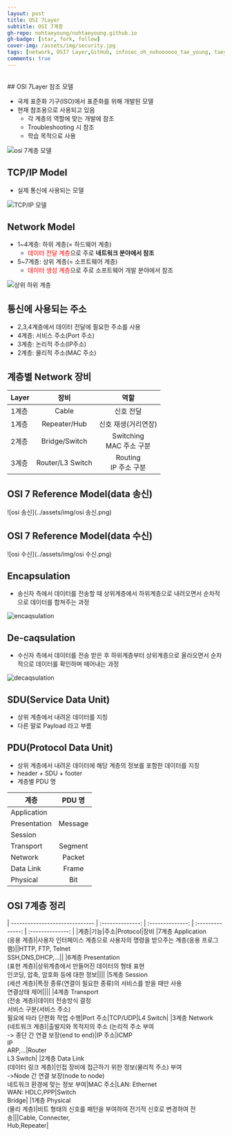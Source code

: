 ```yaml
---
layout: post
title: OSI 7Layer
subtitle: OSI 7계층
gh-repo: nohtaeyoung/nohtaeyoung.github.io
gh-badge: [star, fork, follow]
cover-img: /assets/img/security.jpg
tags: [network, OSI7 Layer,GitHub, infosec_oh_nohoooooo_tae_young, taeyoung noh]
comments: true
---
```



<br>
## OSI 7Layer 참조 모델

- 국제 표준화 기구(ISO)에서 표준화를 위해 개발된 모델
- 현재 참조용으로 사용되고 있음
  - 각 계층의 역할에 맞는 개발에 참조
  - Troubleshooting 시 참조
  - 학습 목적으로 사용

![osi 7계층 모델](../assets/img/osi7계층모델.png)

## TCP/IP Model

- 실제 통신에 사용되는 모델

![TCP/IP 모델](../assets/img/tcpip모델.png)

## Network Model 
- 1~4계층: 하위 계층(= 하드웨어 계층)
  - <span style="color:red">데이터 전달 계층</span>으로 주로 <b>네트워크 분야에서 참조</b>
- 5~7계층: 상위 계층(= 소프트웨어 계층)
  -  <span style="color:red">데이터 생성 계층</span>으로 주로 소프트웨어 개발 분야에서 참조

![상위 하위 계층](../assets/img/상위하위계층.png)

## 통신에 사용되는 주소
- 2,3,4계층에서 데이터 전달에 필요한 주소를 사용
- 4계층: 서비스 주소(Port 주소)
- 3계층: 논리적 주소(IP주소)
- 2계층: 물리적 주소(MAC 주소)

## 계층별 Network 장비

|Layer|장비|역할| 
| ------------------------------ | :--------------: | :----------------: |
|1계층|Cable|신호 전달|
|1계층|Repeater/Hub|신호 재생(거리연장)|
|2계층|Bridge/Switch|Switching<br> MAC 주소 구분|
|3계층|Router/L3 Switch|Routing<br> IP 주소 구분| 

## OSI 7 Reference Model(data 송신)

![osi 송신](../assets/img/osi 송신.png) 

## OSI 7 Reference Model(data 수신)

![osi 수신](../assets/img/osi 수신.png)

## Encapsulation
- 송신자 측에서 데이터를 전송할 때 상위계층에서 하위계층으로 내려오면서 순차적으로 데이터를 합쳐주는 과정

![encaqsulation](../assets/img/encapsulation.png)

## De-caqsulation
- 수신자 측에서 데이터를 전송 받은 후 하위계층부터 상위계층으로 올라오면서 순차적으로 데이터를 확인하며 떼어내는 과정

![decaqsulation](../assets/img/decapsulation.png)

## SDU(Service Data Unit)
- 상위 계층에서 내려온 데이터를 지칭
- 다른 말로 Payload 라고 부름

## PDU(Protocol Data Unit)
- 상위 계층에서 내려온 데이터에 해당 계층의 정보를 포함한 데이터를 지칭
- header + SDU + footer
- 계층별 PDU 명


| 계층 | PDU 명 |
| ------------------------------ | :--------------: | 
|Application| 
|Presentation|Message|
|Session|
|Transport|Segment| 
|Network|Packet|
|Data Link|Frame| 
|Physical|Bit| 

## OSI 7계층 정리

| ------------------------------ | :--------------: | :--------------: | :--------------: | :--------------: | 
|계층|기능|주소|Protocol|장비 
|7계층 Application<br>(응용 계층)|사용자 인터페이스 계층으로 사용자의 명령을 받으주는 계층(응용 프로그램)||HTTP, FTP, Telnet<br>SSH,DNS,DHCP,...||
|6계층 Presentation<br>(표현 계층)|상위계층에서 만들어진 데이터의 형태 표현<br>인코딩, 압축, 암호화 등에 대한 정보||||
|5계층 Session<br>(세션 계층)|특정 종류(연결이 필요한 종류)의 서비스를 받을 때만 사용<br>연결상태 제어|||| 
|4계층 Transport<br>(전송 계층)|데이터 전송방식 결정<br>서비스 구분(서비스 주소)<br>필요에 따라 단편화 작업 수행|Port 주소|TCP/UDP|L4 Switch|
|3계층 Network<br>(네트워크 계층)|출발지와 목적지의 주소 (논리적 주소 부여<br>-> 종단 간 연결 보장(end to end)|IP 주소|ICMP<br>IP<br>ARP,...|Router<br>L3 Switch| 
|2계층 Data Link<br>(데이터 링크 계층)|인접 장비에 접근하기 위한 정보(물리적 주소) 부여<br>->Node 간 연결 보장(node to node)<br>네트워크 환경에 맞는 정보 부여|MAC 주소|LAN: Ethernet<br>WAN: HDLC,PPP|Switch<br>Bridge|
|1계층 Physical<br>(물리 계층)|비트 형태의 신호를 패턴을 부여하여 전기적 신호로 변경하여 전송|||Cable, Connecter,<br>Hub,Repeater| 

